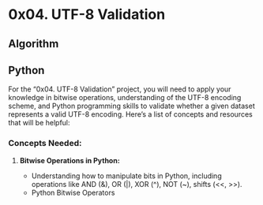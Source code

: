 # 0x04. UTF-8 Validation

## Algorithm

## Python

For the “0x04. UTF-8 Validation” project, you will need to apply your knowledge in bitwise operations, understanding of the UTF-8 encoding scheme, and Python programming skills to validate whether a given dataset represents a valid UTF-8 encoding. Here’s a list of concepts and resources that will be helpful:

### Concepts Needed:

1. __Bitwise Operations in Python:__

    - Understanding how to manipulate bits in Python, including operations like AND (&), OR (|), XOR (^), NOT (~), shifts (<<, >>).
    - Python Bitwise Operators